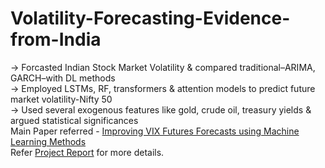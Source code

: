 # Volatility-Forecasting-Evidence-from-India
-> Forcasted Indian Stock Market Volatility & compared traditional–ARIMA, GARCH–with DL methods </br>
-> Employed LSTMs, RF, transformers & attention models to predict future market volatility-Nifty 50</br>
-> Used several exogenous features like gold, crude oil, treasury yields & argued statistical significances</br>
Main Paper referred - [Improving VIX Futures Forecasts using Machine
Learning Methods](https://scholar.smu.edu/datasciencereview/vol1/iss4/6/) </br>
Refer [Project Report](RnD_report_Bhavishya.pdf) for more details.
